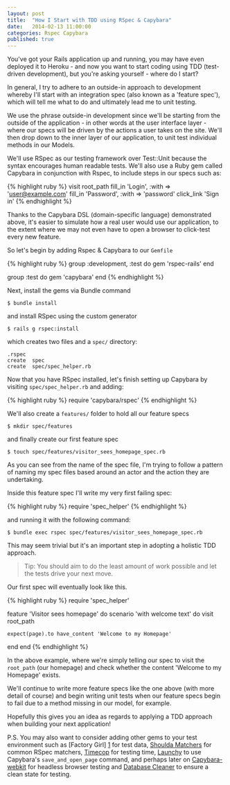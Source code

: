 ```yaml
---
layout: post
title:  "How I Start with TDD using RSpec & Capybara"
date:   2014-02-13 11:00:00
categories: Rspec Capybara
published: true
---
```


You've got your Rails application up and running, you may have even deployed it to
Heroku - and now you want to start coding using TDD (test-driven
development), but you're asking yourself - where do I start?

In general, I try to adhere to an outside-in approach to development whereby I'll start
with an integration spec (also known as a 'feature spec'), which will tell me
what to do and ultimately lead me to unit testing.

We use the phrase outside-in development since we'll be starting from the outside of the
application - in other words at the user interface layer - where our specs will
be driven by the actions a user takes on the site. We'll then drop down to the
inner layer of our application, to unit test individual methods in our Models.

We'll use RSpec as our testing framework over Test::Unit because the syntax
encourages human readable tests. We'll also use a Ruby gem called Capybara in conjunction with Rspec, to include steps in our specs such as:

{% highlight ruby %}
visit root_path
fill_in 'Login', :with => 'user@example.com'
fill_in 'Password', :with => 'password'
click_link 'Sign in'
{% endhighlight %}

Thanks to the Capybara DSL (domain-specific language) demonstrated above, it's easier to simulate how a real user would use our application, to the extent where we may not even have to open a browser to click-test every new feature.

So let's begin by adding Rspec & Capybara to our `Gemfile`

{% highlight ruby %}
group :development, :test do
  gem 'rspec-rails'
end

group :test do
  gem 'capybara'
end
{% endhighlight %}

Next, install the gems via Bundle command

    $ bundle install

and install RSpec using the custom generator

    $ rails g rspec:install

which creates two files and a `spec/` directory:

    .rspec
    create  spec
    create  spec/spec_helper.rb

Now that you have RSpec installed, let's finish setting up Capybara by visiting
`spec/spec_helper.rb` and adding:

{% highlight ruby %}
require 'capybara/rspec'
{% endhighlight %}

We'll also create a `features/` folder to hold all our feature specs

    $ mkdir spec/features

and finally create our first feature spec

    $ touch spec/features/visitor_sees_homepage_spec.rb

As you can see from the name of the spec file, I'm trying to follow a pattern of
naming my spec files based around an actor and the action they are
undertaking.

Inside this feature spec I'll write my very first failing spec:

{% highlight ruby %}
require 'spec_helper'
{% endhighlight %}

and running it with the following command:

    $ bundle exec rspec spec/features/visitor_sees_homepage_spec.rb

This may seem trivial but it's an important step in adopting a holistic TDD
approach.

> Tip: You should aim to do the least amount of work possible and let the
tests drive your next move.

Our first spec will eventually look like this.

{% highlight ruby %}
require 'spec_helper'

feature 'Visitor sees homepage' do
  scenario 'with welcome text' do
    visit root_path

    expect(page).to have_content 'Welcome to my Homepage'
  end
end
{% endhighlight %}

In the above example, where we're simply telling our spec to visit the
`root_path` (our homepage) and check whether the content 'Welcome to my
Homepage' exists.

We'll continue to write more feature specs like the one above (with more
detail of course) and begin writing unit tests when our feature specs begin to fail due to
a method missing in our model, for example.

Hopefully this gives you an idea as regards to applying a TDD approach when
building your next application!

P.S. You may also want to consider adding other gems to your test environment such as [Factory
Girl] [1] for test data, [Shoulda Matchers][2] for common RSpec matchers, [Timecop][3] for testing time, [Launchy][4] to use Capybara's `save_and_open_page` command, and perhaps later on [Capybara-webkit][5] for headless browser testing and [Database Cleaner][6] to ensure a clean state for testing.


[1]: https://github.com/thoughtbot/factory_girl_rails 'Factory Girl Rails'
[2]: https://github.com/thoughtbot/shoulda-matchers 'Shoulda Matchers'
[3]: https://github.com/travisjeffery/timecop 'Timecop'
[4]: https://github.com/copiousfreetime/launchy 'Launchy'
[5]: https://github.com/thoughtbot/capybara-webkit 'Capybara-webkit'
[6]: https://github.com/bmabey/database_cleaner 'Database Cleaner'
